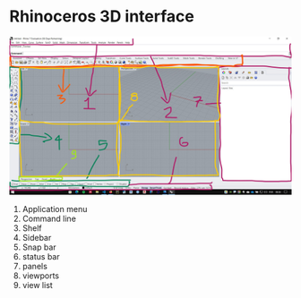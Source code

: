 # Rhinoceros 3D interface

![Interface](./inter01.jpg)

1. Application menu
2. Command line
3. Shelf
4. Sidebar
5. Snap bar
6. status bar
7. panels
8. viewports
9. view list